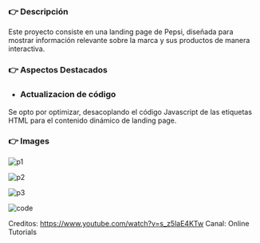 ###  👉 Descripción

Este proyecto consiste en una landing page de Pepsi, diseñada para mostrar información relevante sobre la marca y sus productos de manera interactiva.

### 👉 Aspectos Destacados
+ ###  Actualizacion de código

Se opto por optimizar, desacoplando el código Javascript de las etiquetas HTML para el contenido dinámico de landing page.

### 👉 Images

![p1](https://github.com/RafaOnPC/Pepsi_LandingPage/assets/128557603/9ce66979-b4de-43e7-a104-1f6278d97f75)

![p2](https://github.com/RafaOnPC/Pepsi_LandingPage/assets/128557603/20cbc110-6817-454c-8bd4-3ee2868c194b)

![p3](https://github.com/RafaOnPC/Pepsi_LandingPage/assets/128557603/3f8baa88-4a73-459c-8e5d-d36cb789f80f)

![code](https://github.com/RafaOnPC/Pepsi_LandingPage/assets/128557603/92ccc5a4-93d2-46cd-a63c-993ca504e8da)

Creditos: https://www.youtube.com/watch?v=s_z5laE4KTw
Canal: Online Tutorials
